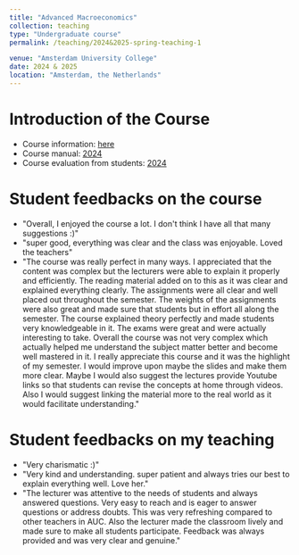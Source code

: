 ```yaml
---
title: "Advanced Macroeconomics"
collection: teaching
type: "Undergraduate course"
permalink: /teaching/2024&2025-spring-teaching-1

venue: "Amsterdam University College"
date: 2024 & 2025 
location: "Amsterdam, the Netherlands"
---
```


Introduction of the Course
======
 - Course information: [here](https://studiegids.uva.nl/xmlpages/page/2024-2025-en/search-course/course/118950) 
 - Course manual: [2024](../assets/Course_Manual_Advacedmacro2024.pdf) 
 - Course evaluation from students: [2024](../assets/Course_Evaluation_Advacedmacro2024.pdf) 

Student feedbacks on the course
======
- "Overall, I enjoyed the course a lot. I don't think I have all that many suggestions :)"
- "super good, everything was clear and the class was enjoyable. Loved the teachers"
- "The course was really perfect in many ways. I appreciated that the content was complex but the lecturers were able to explain it properly and efficiently. The reading material added on to this as it was clear and explained everything clearly. The assignments were all clear and well placed out throughout the semester. The weights of the assignments were also great and made sure that students but in effort all along the semester. The course explained theory perfectly and made students very knowledgeable in it. The exams were great and were actually interesting to take. Overall the course was not very complex which actually helped me understand the subject matter better and become well mastered in it. I really appreciate this course and it was the highlight of my semester. I would improve upon maybe the slides and make them more clear. Maybe I would also suggest the lectures provide Youtube links so that students can revise the concepts at home through videos. Also I would suggest linking the material more to the real world as it
would facilitate understanding."

Student feedbacks on my teaching
======
- "Very charismatic :)"
- "Very kind and understanding. super patient and always tries our best to explain everything well. Love her."
- "The lecturer was attentive to the needs of students and always answered questions. Very easy to reach and is eager to answer questions or address doubts. This was very refreshing compared to
other teachers in AUC. Also the lecturer made the classroom lively and made sure to make all students participate. Feedback was always provided and was very clear and genuine."
